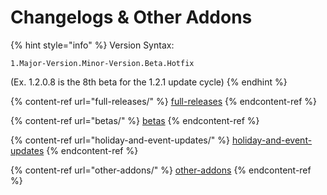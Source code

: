 # Changelogs & Other Addons

{% hint style="info" %}
Version Syntax:

`1.Major-Version.Minor-Version.Beta.Hotfix`

(Ex. 1.2.0.8 is the 8th beta for the 1.2.1 update cycle)
{% endhint %}

{% content-ref url="full-releases/" %}
[full-releases](full-releases/)
{% endcontent-ref %}

{% content-ref url="betas/" %}
[betas](betas/)
{% endcontent-ref %}

{% content-ref url="holiday-and-event-updates/" %}
[holiday-and-event-updates](holiday-and-event-updates/)
{% endcontent-ref %}

{% content-ref url="other-addons/" %}
[other-addons](other-addons/)
{% endcontent-ref %}

